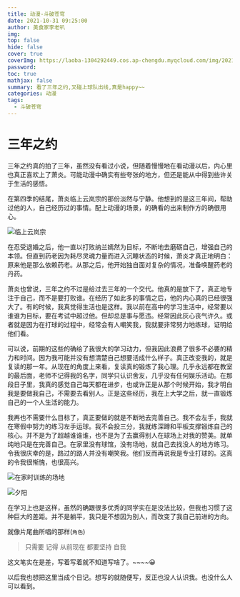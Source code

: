 ```yaml
---
title: 动漫-斗破苍穹
date: 2021-10-31 09:25:00
author: 美食家李老叭
img: 
top: false
hide: false
cover: true
coverImg: https://laoba-1304292449.cos.ap-chengdu.myqcloud.com/img/20211031211901.png
password: 
toc: true
mathjax: false
summary: 看了三年之约,又碰上球队出线,真是happy~~
categories: 动漫
tags:
  - 斗破苍穹
---
```


# 三年之约

三年之约真的拍了三年，虽然没有看过小说，但随着慢慢地在看动漫以后，内心里也真正喜欢上了萧炎。可能动漫中确实有些夸张的地方，但还是能从中得到些许关于生活的感悟。

在第四季的结尾，萧炎临上云岚宗的那份淡然与宁静。他想到的是这三年间，帮助过他的人，自己经历过的事情。配上动漫的场景，的确看的出来制作方的确很用心。

![临上云岚宗](https://laoba-1304292449.cos.ap-chengdu.myqcloud.com/img/20211031212833.png)

在忍受退婚之后，他一直以打败纳兰嫣然为目标，不断地去磨砺自己，增强自己的本领。但直到药老因为耗尽灵魂力量而进入沉睡状态的时候，萧炎才真正地明白：原来他是那么依赖药老。从那之后，他开始独自面对复杂的情况，准备唤醒药老的丹药。

萧炎也曾说，三年之约不过是给过去三年的一个交代。他真的是放下了，真正地专注于自己，而不是要打败谁。在经历了如此多的事情之后，他的内心真的已经很强大了。有的时候，我真觉得生活也是这样。我以前在高中的学习生活中，经常要以谁谁为目标，要在考试中超过他。但却总是事与愿违。经常因此灰心丧气许久。或者就是因为在打球的过程中，经常会有人嘲笑我，我就要非常努力地练球，证明给他们看。

可以说，前期的这些的确给了我很大的学习动力，但我因此浪费了很多不必要的精力和时间。因为我可能并没有想清楚自己想要活成什么样子。真正改变我的，就是复读的那一年。从现在的角度上来看，复读真的锻炼了我心理。几乎永远都在教室的最后面，老师不记得我的名字，同学只认识舍友，几乎没有任何娱乐活动。在那段日子里，我真的感觉自己每天都在进步，也或许正是从那个时候开始，我才明白我是要做我自己，不需要去看别人。正是这些经历，我在上大学之后，就一直锻炼自己的一个人生活的能力。

我再也不需要什么目标了，真正要做的就是不断地去完善自己。我不会左手，我就在寒假中努力的练习左手运球。我不会投三分，我就练深蹲和平板支撑锻炼自己的核心。并不是为了超越谁谁谁，也不是为了去赢得别人在球场上对我的赞美。就单纯地只是在完善自己。在家里没有球馆，没有场地，就自己去找没人的地方练习。令我很庆幸的是，路过的路人并没有嘲笑我。他们反而再说我是专业打球的。这真的令我很惭愧，也很高兴。

![在家时训练的场地](https://laoba-1304292449.cos.ap-chengdu.myqcloud.com/img/QQ图片20211031215440.jpg)

![夕阳](https://laoba-1304292449.cos.ap-chengdu.myqcloud.com/img/QQ图片20211031215449.jpg)

在学习上也是这样，虽然的确跟很多优秀的同学实在是没法比较，但我也习惯了这种巨大的差距。并不是躺平，我只是不想因为别人，而改变了我自己前进的方向。

就像片尾曲所唱的那样(`角色`)

>只需要 记得 
>从前现在 都要坚持 自我

这文笔实在是差，写着写着就不知道写啥了。~~~~😀

以后我也想把这里当成个日记。想写的就随便写，反正也没人认识我。也没什么人可以看到。